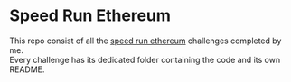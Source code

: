 # Speed Run Ethereum

This repo consist of all the [speed run ethereum](https://speedrunethereum.com/) challenges completed by me.  
Every challenge has its dedicated folder containing the code and its own README.
